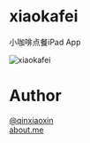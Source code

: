 # xiaokafei
小咖啡点餐iPad App

![xiaokafei](http://ww3.sinaimg.cn/large/5f0d71e5jw1eu5s7jtusij21kw16ox2f.jpg)

# Author

[@qinxiaoxin](https://twitter.com/qinxiaoxin) <br>
[about.me](https://about.me/xqin)
